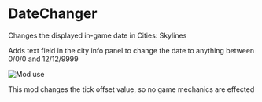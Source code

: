 # DateChanger
Changes the displayed in-game date in Cities: Skylines

Adds text field in the city info panel to change the date to anything between 0/0/0 and 12/12/9999

![Mod use](datechangermod-preview.gif)

This mod changes the tick offset value, so no game mechanics are effected
